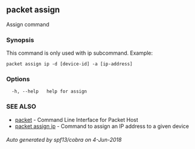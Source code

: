 ## packet assign

Assign command

### Synopsis

This command is only used with ip subcommand.
	Example:
	
	packet assign ip -d [device-id] -a [ip-address] 
	

### Options

```
  -h, --help   help for assign
```

### SEE ALSO

* [packet](packet.md)	 - Command Line Interface for Packet Host
* [packet assign ip](packet_assign_ip.md)	 - Command to assign an IP address to a given device

###### Auto generated by spf13/cobra on 4-Jun-2018
